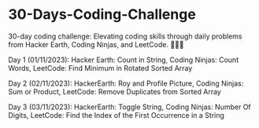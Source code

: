 # 30-Days-Coding-Challenge
30-day coding challenge: Elevating coding skills through daily problems from Hacker Earth, Coding Ninjas, and LeetCode. 🚀🤞🏼

Day 1 (01/11/2023):
Hacker Earth: Count in String,
Coding Ninjas: Count Words,
LeetCode: Find Minimum in Rotated Sorted Array

Day 2 (02/11/2023): 
HackerEarth: Roy and Profile Picture,
Coding Ninjas: Sum or Product,
LeetCode:  Remove Duplicates from Sorted Array

Day 3 (03/11/2023):
HackerEarth: Toggle String,
Coding Ninjas: Number Of Digits,
LeetCode: Find the Index of the First Occurrence in a String
